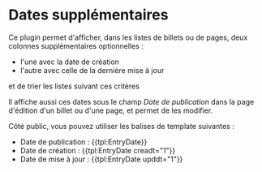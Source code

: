 # Dates supplémentaires

Ce plugin permet d'afficher, dans les listes de billets ou de pages, deux colonnes supplémentaires optionnelles :

-   l'une avec la date de création
-   l'autre avec celle de la dernière mise à jour

et de trier les listes suivant ces critères

Il affiche aussi ces dates sous le champ _Date de publication_ dans la page d'édition d'un billet ou d'une page, et permet de les modifier.

Côté public, vous pouvez utiliser les balises de template suivantes :

-   Date de publication : {{tpl:EntryDate}}
-   Date de création : {{tpl:EntryDate creadt="1"}}
-   Date de mise à jour : {{tpl:EntryDate upddt="1"}}
